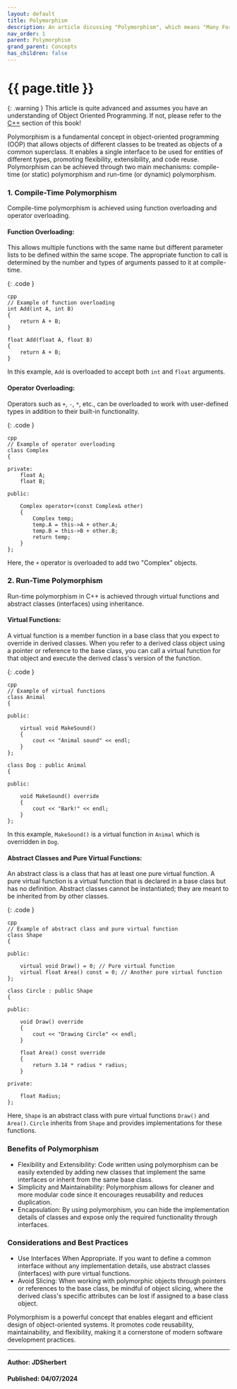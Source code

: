 ```yaml
---
layout: default
title: Polymorphism
description: An article dicussing "Polymorphism", which means "Many Forms".
nav_order: 1
parent: Polymorphism
grand_parent: Concepts
has_children: false
---
```


{{ page.title }}
======================

{: .warning } 
This article is quite advanced and assumes you have an understanding of Object Oriented Programming.
If not, please refer to the [C++](/docs/Concepts/OOP/OOP.md) section of this book!

Polymorphism is a fundamental concept in object-oriented programming (OOP) that allows objects of different classes to be treated as objects of a common superclass. It enables a single interface to be used for entities of different types, promoting flexibility, extensibility, and code reuse. Polymorphism can be achieved through two main mechanisms: compile-time (or static) polymorphism and run-time (or dynamic) polymorphism.

### 1. Compile-Time Polymorphism
Compile-time polymorphism is achieved using function overloading and operator overloading.

#### Function Overloading: 
This allows multiple functions with the same name but different parameter lists to be defined within the same scope. The appropriate function to call is determined by the number and types of arguments passed to it at compile-time.

{: .code }
```
cpp
// Example of function overloading
int Add(int A, int B) 
{
    return A + B;
}

float Add(float A, float B) 
{
    return A + B;
}
```
In this example, `Add` is overloaded to accept both `int` and `float` arguments.

#### Operator Overloading: 
Operators such as `+`, `-`, `*`, etc., can be overloaded to work with user-defined types in addition to their built-in functionality.

{: .code }
```
cpp
// Example of operator overloading
class Complex
{

private:
    float A;
    float B;

public:

    Complex operator+(const Complex& other)
    {
        Complex temp;
        temp.A = this->A + other.A;
        temp.B = this->B + other.B;
        return temp;
    }
};
```

Here, the `+` operator is overloaded to add two "Complex" objects.

### 2. Run-Time Polymorphism
Run-time polymorphism in C++ is achieved through virtual functions and abstract classes (interfaces) using inheritance.

#### Virtual Functions: 
A virtual function is a member function in a base class that you expect to override in derived classes. When you refer to a derived class object using a pointer or reference to the base class, you can call a virtual function for that object and execute the derived class's version of the function.

{: .code }
```
cpp
// Example of virtual functions
class Animal
{

public:

    virtual void MakeSound()
    {
        cout << "Animal sound" << endl;
    }
};

class Dog : public Animal
{

public:

    void MakeSound() override
    {
        cout << "Bark!" << endl;
    }
};
```
In this example, `MakeSound()` is a virtual function in `Animal` which is overridden in `Dog`.

#### Abstract Classes and Pure Virtual Functions: 
An abstract class is a class that has at least one pure virtual function. A pure virtual function is a virtual function that is declared in a base class but has no definition. Abstract classes cannot be instantiated; they are meant to be inherited from by other classes.

{: .code }
```
cpp
// Example of abstract class and pure virtual function
class Shape
{

public:

    virtual void Draw() = 0; // Pure virtual function
    virtual float Area() const = 0; // Another pure virtual function
};

class Circle : public Shape
{

public:

    void Draw() override
    {
        cout << "Drawing Circle" << endl;
    }

    float Area() const override
    {
        return 3.14 * radius * radius;
    }

private:

    float Radius;
};
```
Here, `Shape` is an abstract class with pure virtual functions `Draw()` and `Area()`. `Circle` inherits from `Shape` and provides implementations for these functions.

### Benefits of Polymorphism
- Flexibility and Extensibility: Code written using polymorphism can be easily extended by adding new classes that implement the same interfaces or inherit from the same base class.
- Simplicity and Maintainability: Polymorphism allows for cleaner and more modular code since it encourages reusability and reduces duplication.
- Encapsulation: By using polymorphism, you can hide the implementation details of classes and expose only the required functionality through interfaces.

### Considerations and Best Practices
- Use Interfaces When Appropriate. If you want to define a common interface without any implementation details, use abstract classes (interfaces) with pure virtual functions.
- Avoid Slicing: When working with polymorphic objects through pointers or references to the base class, be mindful of object slicing, where the derived class's specific attributes can be lost if assigned to a base class object.
 
Polymorphism is a powerful concept that enables elegant and efficient design of object-oriented systems. It promotes code reusability, maintainability, and flexibility, making it a cornerstone of modern software development practices.

---

#### Author: JDSherbert
#### Published: 04/07/2024
